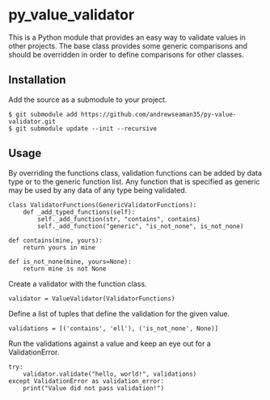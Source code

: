 # py_value_validator

This is a Python module that provides an easy way to validate values in
other projects. The base class provides some generic comparisons and should
be overridden in order to define comparisons for other classes. 

## Installation

Add the source as a submodule to your project.
```
$ git submodule add https://github.com/andrewseaman35/py-value-validator.git
$ git submodule update --init --recursive
```

## Usage

By overriding the functions class, validation functions can be added by data type
or to the generic function list. Any function that is specified as generic may be
used by any data of any type being validated.
```
class ValidatorFunctions(GenericValidatorFunctions):
    def _add_typed_functions(self):
        self._add_function(str, "contains", contains)
        self._add_function("generic", "is_not_none", is_not_none)

def contains(mine, yours):
    return yours in mine

def is_not_none(mine, yours=None):
    return mine is not None
```

Create a validator with the function class.
```
validator = ValueValidator(ValidatorFunctions)
```

Define a list of tuples that define the validation for the given value.
```
validations = [('contains', 'ell'), ('is_not_none', None)]
```

Run the validations against a value and keep an eye out for a ValidationError.
```
try:
    validator.validate("hello, world!", validations)
except ValidationError as validation_error:
    print("Value did not pass validation!")
```
